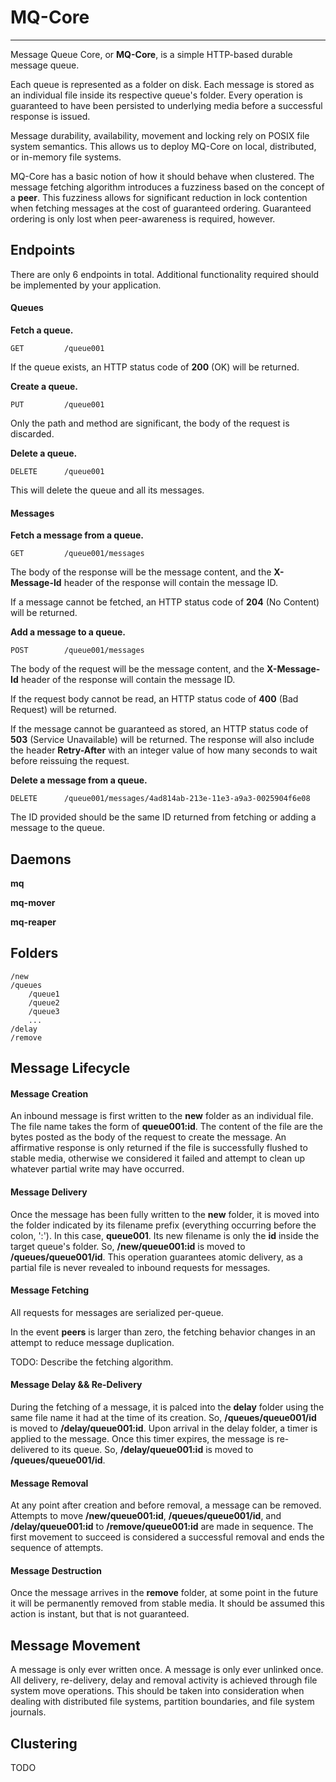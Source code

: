 # MQ-Core

---

Message Queue Core, or **MQ-Core**, is a simple HTTP-based durable message queue.

Each queue is represented as a folder on disk. Each message is stored as an individual file inside its respective queue's folder. Every operation is guaranteed to have been persisted to underlying media before a successful response is issued.

Message durability, availability, movement and locking rely on POSIX file system semantics. This allows us to deploy MQ-Core on local, distributed, or in-memory file systems.

MQ-Core has a basic notion of how it should behave when clustered. The message fetching algorithm introduces a fuzziness based on the concept of a **peer**. This fuzziness allows for significant reduction in lock contention when fetching messages at the cost of guaranteed ordering. Guaranteed ordering is only lost when peer-awareness is required, however.

## Endpoints

There are only 6 endpoints in total. Additional functionality required should be implemented by your application.

#### Queues

**Fetch a queue.**

```
GET         /queue001
```

If the queue exists, an HTTP status code of **200** (OK) will be returned.

**Create a queue.**

```
PUT         /queue001
```

Only the path and method are significant, the body of the request is discarded.

**Delete a queue.**

```
DELETE      /queue001
```

This will delete the queue and all its messages.

#### Messages

**Fetch a message from a queue.**

```
GET         /queue001/messages
```

The body of the response will be the message content, and the **X-Message-Id** header of the response will contain the message ID.

If a message cannot be fetched, an HTTP status code of **204** (No Content) will be returned.

**Add a message to a queue.**

```
POST        /queue001/messages
```

The body of the request will be the message content, and the **X-Message-Id** header of the response will contain the message ID.

If the request body cannot be read, an HTTP status code of **400** (Bad Request) will be returned.

If the message cannot be guaranteed as stored, an HTTP status code of **503** (Service Unavailable) will be returned. The response will also include the header **Retry-After** with an integer value of how many seconds to wait before reissuing the request.

**Delete a message from a queue.**

```
DELETE      /queue001/messages/4ad814ab-213e-11e3-a9a3-0025904f6e08
```

The ID provided should be the same ID returned from fetching or adding a message to the queue.

## Daemons

**mq**

**mq-mover**

**mq-reaper**

## Folders

```
/new
/queues
    /queue1
    /queue2
    /queue3
    ...
/delay
/remove
```

## Message Lifecycle

#### Message Creation

An inbound message is first written to the **new** folder as an individual file. The file name takes the form of **queue001:id**. The content of the file are the bytes posted as the body of the request to create the message. An affirmative response is only returned if the file is successfully flushed to stable media, otherwise we considered it failed and attempt to clean up whatever partial write may have occurred.

#### Message Delivery

Once the message has been fully written to the **new** folder, it is moved into the folder indicated by its filename prefix (everything occurring before the colon, ':'). In this case, **queue001**. Its new filename is only the **id** inside the target queue's folder. So, **/new/queue001:id** is moved to **/queues/queue001/id**. This operation guarantees atomic delivery, as a partial file is never revealed to inbound requests for messages.

#### Message Fetching

All requests for messages are serialized per-queue.

In the event **peers** is larger than zero, the fetching behavior changes in an attempt to reduce message duplication.

TODO: Describe the fetching algorithm.

#### Message Delay && Re-Delivery

During the fetching of a message, it is palced into the **delay** folder using the same file name it had at the time of its creation. So, **/queues/queue001/id** is moved to **/delay/queue001:id**. Upon arrival in the delay folder, a timer is applied to the message. Once this timer expires, the message is re-delivered to its queue. So, **/delay/queue001:id** is moved to **/queues/queue001/id**.

#### Message Removal

At any point after creation and before removal, a message can be removed. Attempts to move **/new/queue001:id**, **/queues/queue001/id**, and **/delay/queue001:id** to **/remove/queue001:id** are made in sequence. The first movement to succeed is considered a successful removal and ends the sequence of attempts.

#### Message Destruction

Once the message arrives in the **remove** folder, at some point in the future it will be permanently removed from stable media. It should be assumed this action is instant, but that is not guaranteed.

## Message Movement

A message is only ever written once. A message is only ever unlinked once. All delivery, re-delivery, delay and removal activity is achieved through file system move operations. This should be taken into consideration when dealing with distributed file systems, partition boundaries, and file system journals.

## Clustering

TODO